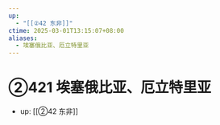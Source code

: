 ```yaml
---
up:
  - "[[②42 东非]]"
ctime: 2025-03-01T13:15:07+08:00
aliases:
  - 埃塞俄比亚、厄立特里亚
---
```


# ②421 埃塞俄比亚、厄立特里亚

- up: [[②42 东非]]

